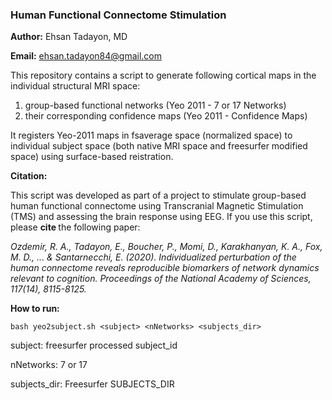 ### Human Functional Connectome Stimulation 
<b>Author:</b> Ehsan Tadayon, MD

<b>Email:</b> ehsan.tadayon84@gmail.com

This repository contains a script to generate following cortical maps in the individual structural MRI space: 
1) group-based functional networks (Yeo 2011 - 7 or 17 Networks)
2) their corresponding confidence maps (Yeo 2011 - Confidence Maps) 

It registers Yeo-2011 maps in fsaverage space (normalized space) to individual subject space (both native MRI space and freesurfer modified space) using surface-based reistration. 

<b> Citation: </b>

This script was developed as part of a project to stimulate group-based human functional connectome using Transcranial Magnetic Stimulation (TMS) and assessing the brain response using EEG. If you use this script, please <b> cite </b> the following paper: 

<i> Ozdemir, R. A., Tadayon, E., Boucher, P., Momi, D., Karakhanyan, K. A., Fox, M. D., ... & Santarnecchi, E. (2020). Individualized perturbation of the human connectome reveals reproducible biomarkers of network dynamics relevant to cognition. Proceedings of the National Academy of Sciences, 117(14), 8115-8125. </i>

<b> How to run: </b>

```bash yeo2subject.sh <subject> <nNetworks> <subjects_dir> ```

subject: freesurfer processed subject_id 

nNetworks: 7 or 17 

subjects_dir: Freesurfer SUBJECTS_DIR
  



